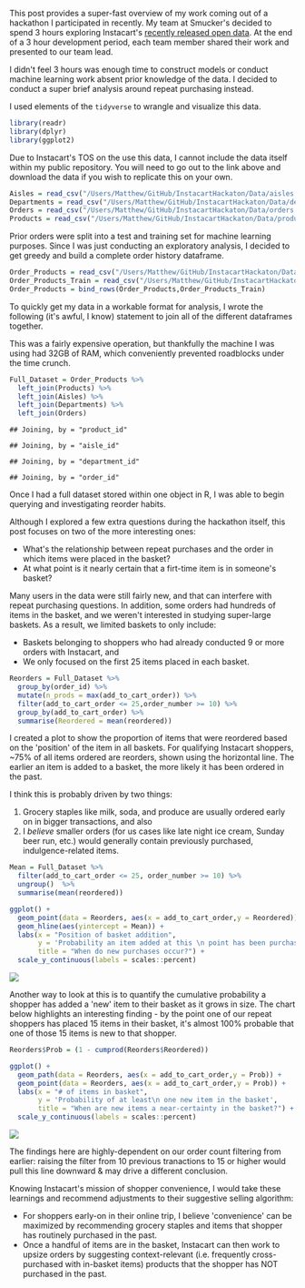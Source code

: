 This post provides a super-fast overview of my work coming out of a hackathon I participated in recently. My team at Smucker's decided to spend 3 hours exploring Instacart's [recently released open data](https://www.instacart.com/datasets/grocery-shopping-2017). At the end of a 3 hour development period, each team member shared their work and presented to our team lead.

I didn't feel 3 hours was enough time to construct models or conduct machine learning work absent prior knowledge of the data. I decided to conduct a super brief analysis around repeat purchasing instead.

I used elements of the `tidyverse` to wrangle and visualize this data.

``` r
library(readr)
library(dplyr)
library(ggplot2)
```

Due to Instacart's TOS on the use this data, I cannot include the data itself within my public repository. You will need to go out to the link above and download the data if you wish to replicate this on your own.

``` r
Aisles = read_csv("/Users/Matthew/GitHub/InstacartHackaton/Data/aisles.csv",progress = F)
Departments = read_csv("/Users/Matthew/GitHub/InstacartHackaton/Data/departments.csv",progress = F)
Orders = read_csv("/Users/Matthew/GitHub/InstacartHackaton/Data/orders.csv",progress = F)
Products = read_csv("/Users/Matthew/GitHub/InstacartHackaton/Data/products.csv",progress = F)
```

Prior orders were split into a test and training set for machine learning purposes. Since I was just conducting an exploratory analysis, I decided to get greedy and build a complete order history dataframe.

``` r
Order_Products = read_csv("/Users/Matthew/GitHub/InstacartHackaton/Data/order_products__prior.csv",progress = F)
Order_Products_Train = read_csv("/Users/Matthew/GitHub/InstacartHackaton/Data/order_products__train.csv",progress = F)
Order_Products = bind_rows(Order_Products,Order_Products_Train)
```

To quickly get my data in a workable format for analysis, I wrote the following (it's awful, I know) statement to join all of the different dataframes together.

This was a fairly expensive operation, but thankfully the machine I was using had 32GB of RAM, which conveniently prevented roadblocks under the time crunch.

``` r
Full_Dataset = Order_Products %>% 
  left_join(Products) %>% 
  left_join(Aisles) %>% 
  left_join(Departments) %>% 
  left_join(Orders)
```

    ## Joining, by = "product_id"

    ## Joining, by = "aisle_id"

    ## Joining, by = "department_id"

    ## Joining, by = "order_id"

Once I had a full dataset stored within one object in R, I was able to begin querying and investigating reorder habits.

Although I explored a few extra questions during the hackathon itself, this post focuses on two of the more interesting ones:

-   What's the relationship between repeat purchases and the order in which items were placed in the basket?
-   At what point is it nearly certain that a firt-time item is in someone's basket?

Many users in the data were still fairly new, and that can interfere with repeat purchasing questions. In addition, some orders had hundreds of items in the basket, and we weren't interested in studying super-large baskets. As a result, we limited baskets to only include:

-   Baskets belonging to shoppers who had already conducted 9 or more orders with Instacart, and
-   We only focused on the first 25 items placed in each basket.

``` r
Reorders = Full_Dataset %>% 
  group_by(order_id) %>% 
  mutate(n_prods = max(add_to_cart_order)) %>% 
  filter(add_to_cart_order <= 25,order_number >= 10) %>% 
  group_by(add_to_cart_order) %>% 
  summarise(Reordered = mean(reordered)) 
```

I created a plot to show the proportion of items that were reordered based on the 'position' of the item in all baskets. For qualifying Instacart shoppers, ~75% of all items ordered are reorders, shown using the horizontal line. The earlier an item is added to a basket, the more likely it has been ordered in the past.

I think this is probably driven by two things:

1.  Grocery staples like milk, soda, and produce are usually ordered early on in bigger transactions, and also
2.  I *believe* smaller orders (for us cases like late night ice cream, Sunday beer run, etc.) would generally contain previously purchased, indulgence-related items.

``` r
Mean = Full_Dataset %>% 
  filter(add_to_cart_order <= 25, order_number >= 10) %>% 
  ungroup()  %>% 
  summarise(mean(reordered))

ggplot() + 
  geom_point(data = Reorders, aes(x = add_to_cart_order,y = Reordered)) + 
  geom_hline(aes(yintercept = Mean)) + 
  labs(x = "Position of basket addition",
       y = 'Probability an item added at this \n point has been purchased before',
       title = "When do new purchases occur?") +
  scale_y_continuous(labels = scales::percent)
```

<img src="https://matthewbrower.github.io/img/Hackathon_Analysis_files/figure-markdown_github/unnamed-chunk-2-1.png">

Another way to look at this is to quantify the cumulative probability a shopper has added a 'new' item to their basket as it grows in size. The chart below highlights an interesting finding - by the point one of our repeat shoppers has placed 15 items in their basket, it's almost 100% probable that one of those 15 items is new to that shopper.

``` r
Reorders$Prob = (1 - cumprod(Reorders$Reordered))

ggplot() + 
  geom_path(data = Reorders, aes(x = add_to_cart_order,y = Prob)) +  
  geom_point(data = Reorders, aes(x = add_to_cart_order,y = Prob)) +
  labs(x = "# of items in basket",
       y = 'Probability of at least\n one new item in the basket',
       title = "When are new items a near-certainty in the basket?") +
  scale_y_continuous(labels = scales::percent)
```
<img src="https://matthewbrower.github.io/img/Hackathon_Analysis_files/figure-markdown_github/unnamed-chunk-3-1.png">

The findings here are highly-dependent on our order count filtering from earlier: raising the filter from 10 previous tranactions to 15 or higher would pull this line downward & may drive a different conclusion.

Knowing Instacart's mission of shopper convenience, I would take these learnings and recommend adjustments to their suggestive selling algorithm:

-   For shoppers early-on in their online trip, I believe 'convenience' can be maximized by recommending grocery staples and items that shopper has routinely purchased in the past.
-   Once a handful of items are in the basket, Instacart can then work to upsize orders by suggesting context-relevant (i.e. frequently cross-purchased with in-basket items) products that the shopper has NOT purchased in the past.
